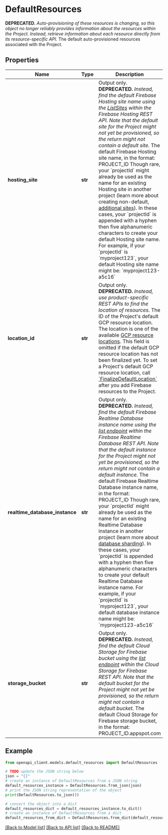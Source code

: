 # DefaultResources

**DEPRECATED.** _Auto-provisioning of these resources is changing, so this object no longer reliably provides information about the resources within the Project. Instead, retrieve information about each resource directly from its resource-specific API._ The default auto-provisioned resources associated with the Project.

## Properties

Name | Type | Description | Notes
------------ | ------------- | ------------- | -------------
**hosting_site** | **str** | Output only. **DEPRECATED.** _Instead, find the default Firebase Hosting site name using the [ListSites](https://firebase.google.com/docs/reference/hosting/rest/v1beta1/projects.sites/list) within the Firebase Hosting REST API. Note that the default site for the Project might not yet be provisioned, so the return might not contain a default site._ The default Firebase Hosting site name, in the format: PROJECT_ID Though rare, your &#x60;projectId&#x60; might already be used as the name for an existing Hosting site in another project (learn more about creating non-default, [additional sites](https://firebase.google.com/docs/hosting/multisites)). In these cases, your &#x60;projectId&#x60; is appended with a hyphen then five alphanumeric characters to create your default Hosting site name. For example, if your &#x60;projectId&#x60; is &#x60;myproject123&#x60;, your default Hosting site name might be: &#x60;myproject123-a5c16&#x60; | [optional] [readonly] 
**location_id** | **str** | Output only. **DEPRECATED.** _Instead, use product-specific REST APIs to find the location of resources._ The ID of the Project&#39;s default GCP resource location. The location is one of the available [GCP resource locations](https://firebase.google.com/docs/projects/locations). This field is omitted if the default GCP resource location has not been finalized yet. To set a Project&#39;s default GCP resource location, call [&#x60;FinalizeDefaultLocation&#x60;](../projects.defaultLocation/finalize) after you add Firebase resources to the Project. | [optional] [readonly] 
**realtime_database_instance** | **str** | Output only. **DEPRECATED.** _Instead, find the default Firebase Realtime Database instance name using the [list endpoint](https://firebase.google.com/docs/reference/rest/database/database-management/rest/v1beta/projects.locations.instances/list) within the Firebase Realtime Database REST API. Note that the default instance for the Project might not yet be provisioned, so the return might not contain a default instance._ The default Firebase Realtime Database instance name, in the format: PROJECT_ID Though rare, your &#x60;projectId&#x60; might already be used as the name for an existing Realtime Database instance in another project (learn more about [database sharding](https://firebase.google.com/docs/database/usage/sharding)). In these cases, your &#x60;projectId&#x60; is appended with a hyphen then five alphanumeric characters to create your default Realtime Database instance name. For example, if your &#x60;projectId&#x60; is &#x60;myproject123&#x60;, your default database instance name might be: &#x60;myproject123-a5c16&#x60; | [optional] [readonly] 
**storage_bucket** | **str** | Output only. **DEPRECATED.** _Instead, find the default Cloud Storage for Firebase bucket using the [list endpoint](https://firebase.google.com/docs/reference/rest/storage/rest/v1beta/projects.buckets/list) within the Cloud Storage for Firebase REST API. Note that the default bucket for the Project might not yet be provisioned, so the return might not contain a default bucket._ The default Cloud Storage for Firebase storage bucket, in the format: PROJECT_ID.appspot.com | [optional] [readonly] 

## Example

```python
from openapi_client.models.default_resources import DefaultResources

# TODO update the JSON string below
json = "{}"
# create an instance of DefaultResources from a JSON string
default_resources_instance = DefaultResources.from_json(json)
# print the JSON string representation of the object
print(DefaultResources.to_json())

# convert the object into a dict
default_resources_dict = default_resources_instance.to_dict()
# create an instance of DefaultResources from a dict
default_resources_from_dict = DefaultResources.from_dict(default_resources_dict)
```
[[Back to Model list]](../README.md#documentation-for-models) [[Back to API list]](../README.md#documentation-for-api-endpoints) [[Back to README]](../README.md)


